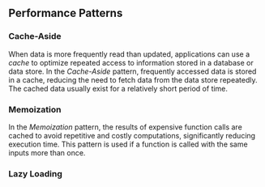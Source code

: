 ## Performance Patterns

### Cache-Aside

When data is more frequently read than updated, applications can use a *cache*
to optimize repeated access to information stored in a database or data store.
In the *Cache-Aside* pattern, frequently accessed data is stored in a cache, 
reducing the need to fetch data from the data store repeatedly.
The cached data usually exist for a relatively short period of time.

### Memoization

In the *Memoization* pattern, the results of expensive function calls are cached
to avoid repetitive and costly computations, significantly reducing execution time.
This pattern is used if a function is called with the same inputs more than once.

### Lazy Loading